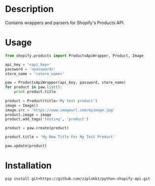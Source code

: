 # Description

Contains wrappers and parsers for Shopify's Products API.

# Usage

```python
from shopify.products import ProductsApiWrapper, Product, Image

api_key = '<api_key>'
password = '<password>'
store_name = '<store_name>'

paw = ProductsApiWrapper(api_key, password, store_name)
for product in paw.list():
    print product.title
    
product = Product(title='My test product')
image = Image()
image.src = 'https://www.imageurl.com/myimage.jpg'
product.image = image
product.add_tags('testing', 'product')

product = paw.create(product)

product.title = 'My New Title For My Test Product'

paw.update(product)
```

# Installation

`pip install git+https://github.com/ziplokk1/python-shopify-api.git`